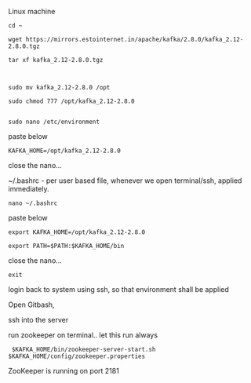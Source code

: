 Linux machine

```
cd ~

wget https://mirrors.estointernet.in/apache/kafka/2.8.0/kafka_2.12-2.8.0.tgz

tar xf kafka_2.12-2.8.0.tgz



sudo mv kafka_2.12-2.8.0 /opt

sudo chmod 777 /opt/kafka_2.12-2.8.0


```

```
sudo nano /etc/environment
```
paste below

```
KAFKA_HOME=/opt/kafka_2.12-2.8.0
```

close the nano...

~/.bashrc - per user based file, whenever we open terminal/ssh, applied immediately.

```
nano ~/.bashrc
```

paste below

```
export KAFKA_HOME=/opt/kafka_2.12-2.8.0

export PATH=$PATH:$KAFKA_HOME/bin
```



close the nano...

```
exit
```

login back to system using ssh, so that environment shall be applied


Open Gitbash, 

ssh into the server

run zookeeper on terminal.. let this run always

```
 $KAFKA_HOME/bin/zookeeper-server-start.sh  $KAFKA_HOME/config/zookeeper.properties
```

ZooKeeper is running on port 2181



